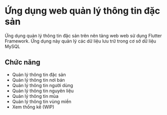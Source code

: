 # Ứng dụng web quản lý thông tin đặc sản

Ứng dụng quản lý thông tin đặc sản trên nên tảng web web sử dụng Flutter Framework. Ứng dụng này quản lý các dữ liệu lưu trữ trong cơ sở dữ liệu MySQL

## Chức năng

- Quản lý thông tin đặc sản
- Quản lý thông tin nơi bán
- Quản lý thông tin người dùng
- Quản lý thông tin nguyên liệu
- Quản lý thông tin mùa
- Quản lý thông tin vùng miền
- Xem thống kê (WIP)
